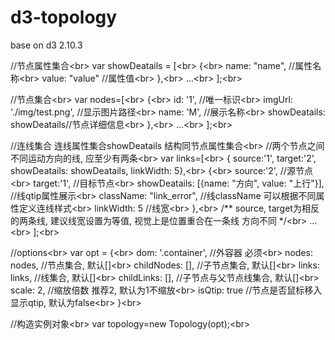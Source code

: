 # d3-topology
base on d3 2.10.3

//节点属性集合\<br>
var showDeatails = [\<br>
  {\<br>
    name: "name",  //属性名称\<br>
    value: "value" //属性值\<br>
  },\<br>
  ...\<br>
];\<br>

//节点集合\<br>
var nodes=[\<br>
  {\<br>
    id: '1', //唯一标识\<br>
    imgUrl: './img/test.png', //显示图片路径\<br>
    name: 'M', //展示名称\<br>
    showDeatails: showDeatails//节点详细信息\<br>
  },\<br>
  ...\<br>
];\<br>


//连线集合 连线属性集合showDeatails 结构同节点属性集合\<br>
//两个节点之间不同运动方向的线, 应至少有两条\<br>
var links=[\<br>
  { source:'1', target:'2', showDeatails: showDeatails, linkWidth: 5},\<br>
  {\<br>
    source:'2', //源节点\<br>
    target:'1', //目标节点\<br>
    showDeatails: [{name: "方向", value: "上行"}], //线qtip属性展示\<br>
    className: "link_error", //线className 可以根据不同属性定义连线样式\<br>
    linkWidth: 5 //线宽\<br>
  },\<br>
  /** source, target为相反的两条线, 建议线宽设置为等值, 视觉上是位置重合在一条线 方向不同 */\<br>
  ...\<br>
];\<br>

//options\<br>
var opt = {\<br>
  dom: '.container',  //外容器 必须\<br>
  nodes: nodes,       //节点集合, 默认[]\<br>
  childNodes: [],     //子节点集合, 默认[]\<br>
  links: links,       //线集合, 默认[]\<br>
  childLinks: [],     //子节点与父节点线集合, 默认[]\<br>
  scale: 2,           //缩放倍数 推荐2, 默认为1不缩放\<br>
  isQtip: true        //节点是否鼠标移入显示qtip, 默认为false\<br>
}\<br>


//构造实例对象\<br>
var topology=new Topology(opt);\<br>

